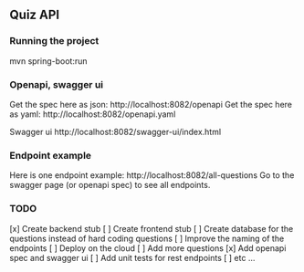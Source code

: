 ## Quiz API

### Running the project
mvn spring-boot:run

### Openapi, swagger ui
Get the spec here as json:
http://localhost:8082/openapi
Get the spec here as yaml:
http://localhost:8082/openapi.yaml

Swagger ui
http://localhost:8082/swagger-ui/index.html

### Endpoint example
Here is one endpoint example: 
http://localhost:8082/all-questions
Go to the swagger page (or openapi spec) to see all endpoints.

### TODO
[x] Create backend stub
[ ] Create frontend stub
[ ] Create database for the questions instead of hard coding questions
[ ] Improve the naming of the endpoints
[ ] Deploy on the cloud
[ ] Add more questions
[x] Add openapi spec and swagger ui
[ ] Add unit tests for rest endpoints
[ ] etc ...

